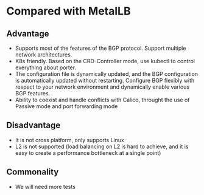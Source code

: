 # Compared with MetalLB

## Advantage
- Supports most of the features of the BGP protocol. Support multiple network architectures.
- K8s friendly. Based on the CRD-Controller mode, use kubectl to control everything about porter.
- The configuration file is dynamically updated, and the BGP configuration is automatically updated without restarting. Configure BGP flexibly with respect to your network environment and dynamically enable various BGP features.
- Ability to coexist and handle conflicts with Calico, throught the use of Passive mode and port forwarding mode

## Disadvantage
- It is not cross platform, only supports Linux
- L2 is not supported (load balancing on L2 is hard to achieve, and it is easy to create a performance bottleneck at a  single point)

## Commonality
- We will need more tests
